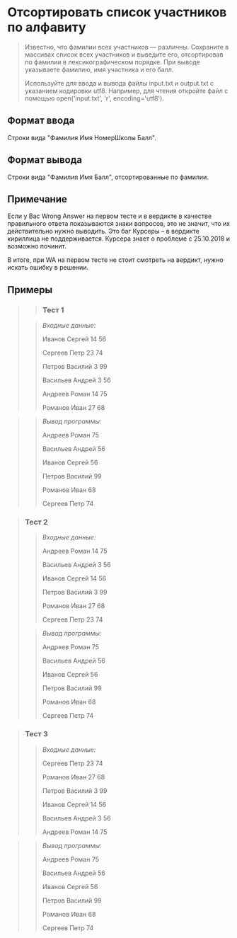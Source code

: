 # Отсортировать список участников по алфавиту

> Известно, что фамилии всех участников — различны. Сохраните в массивах список всех участников и выведите его, отсортировав по фамилии в лексикографическом порядке. При выводе указываете фамилию, имя участника и его балл.
>
>Используйте для ввода и вывода файлы input.txt и output.txt с указанием кодировки utf8. Например, для чтения откройте файл с помощью open('input.txt', 'r', encoding='utf8').


## Формат ввода

Строки вида "Фамилия Имя НомерШколы Балл".


## Формат вывода

Строки вида "Фамилия Имя Балл", отсортированные по фамилии.

## Примечание

Если у Вас Wrong Answer на первом тесте и в вердикте в качестве правильного ответа показываются знаки вопросов, это не значит, что их действительно нужно выводить. Это баг Курсеры – в вердикте кириллица не поддерживается. Курсера знает о проблеме с 25.10.2018 и возможно починит.

В итоге, при WA на первом тесте не стоит смотреть на вердикт, нужно искать ошибку в решении.


 ## Примеры
>
>>### Тест 1
> 
>>*Входные данные:*
>>
>>Иванов Сергей 14 56
>>
>>Сергеев Петр 23 74
>>
>>Петров Василий 3 99
>>
>>Васильев Андрей 3 56
>>
>>Андреев Роман 14 75
>>
>> Романов Иван 27 68

>>*Вывод программы:*
>>
>>Андреев Роман 75
>>
>>Васильев Андрей 56
>>
>>Иванов Сергей 56
>>
>>Петров Василий 99
>>
>>Романов Иван 68
>>
>>Сергеев Петр 74

 
>### Тест 2
>
>>*Входные данные:*
>>
>>
>>
>>
>>
>>
>>
>>
>>
>>
>>
>>Андреев Роман 14 75
>>
>>Васильев Андрей 3 56
>>
>>Иванов Сергей 14 56
>>
>>Петров Василий 3 99
>>
>>Романов Иван 27 68
>>
>>Сергеев Петр 23 74
> 
>>*Вывод программы:*
>>
>>Андреев Роман 75
>>
>>Васильев Андрей 56
>>
>>Иванов Сергей 56
>>
>>Петров Василий 99
>>
>>Романов Иван 68
>>
>>Сергеев Петр 74
>>
>>
>>

>### Тест 3
>>
>>*Входные данные:*
>>
>>
>>
>>
>>
>>
>>Сергеев Петр 23 74
>>
>>Романов Иван 27 68
>>
>>Петров Василий 3 99
>>
>>Иванов Сергей 14 56
>>
>>Васильев Андрей 3 56
>>
>>Андреев Роман 14 75

>>*Вывод программы:*
>>
>>Андреев Роман 75
>>
>>Васильев Андрей 56
>>
>>Иванов Сергей 56
>>
>>Петров Василий 99
>>
>>Романов Иван 68
>>
>>Сергеев Петр 74
